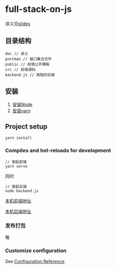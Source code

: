 # full-stack-on-js

讲义见[slides](doc\README.md)

## 目录结构
```
doc // 讲义
postman // 接口集合文件
public // 前端公开模板
src // 前端源码
backend.js // 简陋的后端
```

## 安装

1. [安装Node](https://github.com/xsthunder/document/blob/master/js/install-node.md)
2. [安装yarn](https://github.com/xsthunder/linux-setting/blob/master/bash-script/init-npm.sh)

## Project setup
```
yarn install
```

### Compiles and hot-reloads for development

```
// 架起前端
yarn serve
```

同时
```
// 架起后端
node backend.js
```

[本机前端地址](http://localhost:8080)

[本机后端地址](http://localhost:8088)

### 发布打包

略

### Customize configuration
See [Configuration Reference](https://cli.vuejs.org/config/).

